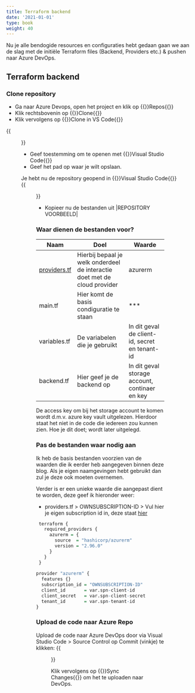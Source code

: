 ```yaml
---
title: Terraform backend
date: '2021-01-01'
type: book
weight: 40
---
```


Nu je alle bendogide resources en configuraties hebt gedaan gaan we aan de slag met de initiële Terraform files (Backend, Providers etc.) & pushen naar Azure DevOps.

<!--more-->

## Terraform backend

### Clone repository
- Ga naar Azure Devops, open het project en klik op {{<hl>}}Repos{{</hl>}}
- Klik rechtsbovenin op {{<hl>}}Clone{{</hl>}}
- Klik vervolgens op {{<hl>}}Clone in VS Code{{</hl>}}

{{<figure library="true" src="azure-terraform/repoclone.png" title="Clone in Visual Studio Code">}}

- Geef toestemming om te openen met {{<hl>}}Visual Studio Code{{</hl>}}
- Geef het pad op waar je wilt opslaan.

Je hebt nu de repository geopend in {{<hl>}}Visual Studio Code{{</hl>}}
{{<figure library="true" src="azure-terraform/visualstudio.png" title="Visual Studio Code">}}

- Kopieer nu de bestanden uit |REPOSITORY VOORBEELD|

### Waar dienen de bestanden voor?
| Naam | Doel | Waarde |
|--|--|--|
| [providers.tf](https://www.terraform.io/language/providers) | Hierbij bepaal je welk onderdeel de interactie doet met de cloud provider | azurerm |
| main.tf | Hier komt de basis condiguratie te staan | *** | 
| variables.tf | De variabelen die je gebruikt | In dit geval de client-id, secret en tenant-id |
| backend.tf | Hier geef je de backend op | In dit geval storage account, continaer en key | 

De access key om bij het storage account te komen wordt d.m.v. azure key vault uitgelezen. Hierdoor staat het niet in de code die iedereen zou kunnen zien. Hoe je dit doet; wordt later uitgelegd.

### Pas de bestanden waar nodig aan
Ik heb de basis bestanden voorzien van de waarden die ik eerder heb aangegeven binnen deze blog.
Als je eigen naamgevingen hebt gebruikt dan zul je deze ook moeten overnemen.

Verder is er een unieke waarde die aangepast dient te worden, deze geef ik hieronder weer:
- providers.tf > OWNSUBSCRIPTION-ID > Vul hier je eigen subscription id in, deze staat [hier](https://portal.azure.com/#blade/Microsoft_Azure_Billing/SubscriptionsBlade)
```r
 terraform {
   required_providers {
     azurerm = {
       source  = "hashicorp/azurerm"
       version = "2.96.0"
     }
   }
 }
 
provider "azurerm" {
  features {}
  subscription_id = "OWNSUBSCRIPTION-ID"
  client_id       = var.spn-client-id
  client_secret   = var.spn-client-secret
  tenant_id       = var.spn-tenant-id
}
```

### Upload de code naar Azure Repo
Upload de code naar Azure DevOps door via Visual Studio Code > Source Control op Commit (vinkje) te klikken:
{{<figure library="true" src="azure-terraform/visualstudiosync.png" title="Commit Visual Studio Code">}}

Klik vervolgens op {{<hl>}}Sync Changes{{</hl>}} om het te uploaden naar DevOps.